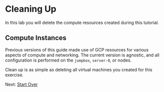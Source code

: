 # Cleaning Up

In this lab you will delete the compute resources created during this tutorial.

## Compute Instances

Previous versions of this guide made use of GCP resources for various aspects of compute and networking. The current version is agnostic, and all configuration is performed on the `jumpbox`, `server-0`, or nodes.

Clean up is as simple as deleting all virtual machines you created for this exercise.

Next: [Start Over](../README.md)
